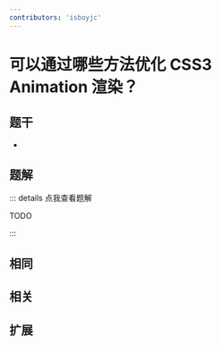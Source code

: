 ```yaml
---
contributors: 'isboyjc'
---
```


# 可以通过哪些方法优化 CSS3 Animation 渲染？


## 题干

- 



## 题解

::: details 点我查看题解

  TODO

:::



## 相同


## 相关


## 扩展

